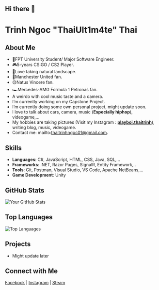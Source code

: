 ## Hi there 👋
# Trinh Ngoc "ThaiUlt1m4te" Thai 
## About Me
- 🏨FPT University Student/ Major Software Engineer.
- 🎮5-years CS:GO / CS2 Player.
- 📸Love taking natural landscape.
- 👹Manchester United fan.
- 🟡Natus Vincere fan.
- 🏎Mercedes-AMG Formula 1 Petronas fan. 
-  A weirdo with cool music taste and a camera.
-  I’m currently working on my Capstone Project.
-  I’m currently doing some own personal project, might update soon.
-  I love to talk about cars, camera, music (**Especially hiphop**), videogame,...
-  My hobbies are taking pictures (Visit my Instagram : **[playboi.thaitrinh](https://www.instagram.com/playboi.thaitrinh)**), writing blog, music, videogame.
-  Contact me: mailto:thaitrinhngoc01@gmail.com.

## Skills
- **Languages**: C#, JavaScript, HTML, CSS, Java, SQL,...
- **Frameworks**: .NET, Razor Pages, SignalR, Entity Framework,..
- **Tools**: Git, Postman, Visual Studio, VS Code, Apache NetBeans,...
- **Game Development**: Unity

## GitHub Stats
![Your GitHub Stats](https://github-readme-stats.vercel.app/api?username=ThaiUlt1m4te&show_icons=true&theme=dracula)

## Top Languages
![Top Languages](https://github-readme-stats.vercel.app/api/top-langs/?username=ThaiUlt1m4te&theme=dracula)

## Projects
- Might update later

## Connect with Me
[Facebook](https://www.facebook.com/thaiult1m4te.official) |
[Instagram](https://www.instagram.com/playboi.thaitrinh) |
[Steam](https://steamcommunity.com/id/thaiultimate)
